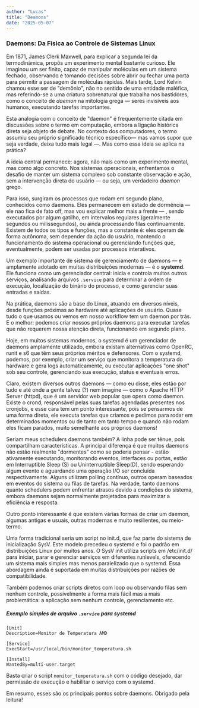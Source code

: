 ```yaml
---
author: "Lucas"
title: "Deamons"
date: "2025-05-07"
---
```


### Daemons: Da Física ao Controle de Sistemas Linux

Em 1871, James Clerk Maxwell, para explicar a segunda lei da termodinâmica, propôs um experimento mental bastante curioso. Ele imaginou um ser finito, capaz de manipular moléculas em um sistema fechado, observando e tomando decisões sobre abrir ou fechar uma porta para permitir a passagem de moléculas rápidas. Mais tarde, Lord Kelvin chamou esse ser de "demônio", não no sentido de uma entidade maléfica, mas referindo-se a uma criatura sobrenatural que trabalha nos bastidores, como o conceito de _daemon_ na mitologia grega — seres invisíveis aos humanos, executando tarefas importantes.

Esta analogia com o conceito de "daemon" é frequentemente citada em discussões sobre o termo em computação, embora a ligação histórica direta seja objeto de debate. No contexto dos computadores, o termo assumiu seu próprio significado técnico específico— mas vamos supor que seja verdade, deixa tudo mais legal —.
Mas como essa ideia se aplica na prática?

A ideia central permanece: agora, não mais como um experimento mental, mas como algo concreto. Nos sistemas operacionais, enfrentamos o desafio de manter um sistema complexo sob constante observação e ação, sem a intervenção direta do usuário — ou seja, um verdadeiro _daemon_ grego.

Para isso, surgiram os processos que rodam em segundo plano, conhecidos como daemons. Eles permanecem em estado de dormência — ele nao fica de fato off, mas vou explicar melhor mais a frente — , sendo executados por algum gatilho, em intervalos regulares (geralmente segundos ou milissegundos), ou ainda processando filas continuamente. Existem de todos os tipos e funções, mas a constante é: eles operam de forma autônoma, sem depender da ação do usuário, mantendo o funcionamento do sistema operacional ou gerenciando funções que, eventualmente, podem ser usadas por processos interativos.

Um exemplo importante de sistema de gerenciamento de daemons — e amplamente adotado em muitas distribuições modernas — é o **systemd**. Ele funciona como um gerenciador central: inicia e controla muitos outros serviços, analisando arquivos `.service` para determinar a ordem de execução, localização do binário do processo, e como gerenciar suas entradas e saídas.

Na prática, daemons são a base do Linux, atuando em diversos níveis, desde funções próximas ao hardware até aplicações de usuário. Quase tudo o que usamos ou vemos em nosso workflow tem um daemon por trás. E o melhor: podemos criar nossos próprios daemons para executar tarefas que não requerem nossa atenção direta, funcionando em segundo plano.

Hoje, em muitos sistemas modernos, o systemd é um gerenciador de daemons amplamente utilizado, embora existam alternativas como OpenRC, runit e s6 que têm seus próprios méritos e defensores. Com o systemd, podemos, por exemplo, criar um serviço que monitora a temperatura do hardware e gera logs automaticamente, ou executar aplicações "one shot" sob seu controle, gerenciando sua execução, status e eventuais erros.

Claro, existem diversos outros daemons — como eu disse, eles estão por tudo e até onde a gente talvez (?) nem imagine — como o Apache HTTP Server (httpd), que é um servidor web popular que opera como daemon. Existe o crond, responsável pelas suas tarefas agendadas presentes nos cronjobs, e esse cara tem um ponto interessante, pois se pensarmos de uma forma direta, ele executa tarefas que criamos e pedimos para rodar em determinados momentos ou de tanto em tanto tempo e quando não rodam eles ficam parados, muito semelhante aos próprios daemons!

Seriam meus schedulers daemons também? A linha pode ser tênue, pois compartilham características. A principal diferença é que muitos daemons não estão realmente "dormentes" como se poderia pensar - estão ativamente executando, monitorando eventos, interfaces ou portas, estão em Interruptible Sleep (S) ou Uninterruptible Sleep(D), sendo esperando algum evento e aguardando uma operação I/O ser concluída respectivamente. Alguns utilizam polling contínuo, outros operam baseados em eventos do sistema ou filas de tarefas. Na verdade, tanto daemons quanto schedulers podem enfrentar atrasos devido a condições do sistema, embora daemons sejam normalmente projetados para maximizar a eficiência e resposta.

Outro ponto interessante é que existem várias formas de criar um daemon, algumas antigas e usuais, outras modernas e muito resilientes, ou meio-termo.

Uma forma tradicional seria um script no init.d, que faz parte do sistema de inicialização SysV. Este modelo precedeu o systemd e foi o padrão em distribuições Linux por muitos anos. O SysV init utiliza scripts em /etc/init.d/ para iniciar, parar e gerenciar serviços em diferentes runlevels, oferecendo um sistema mais simples mas menos paralelizado que o systemd. Essa abordagem ainda é suportada em muitas distribuições por razões de compatibilidade.

Também podemos criar scripts diretos com loop ou observando filas sem nenhum controle, possivelmente a forma mais fácil mas a mais problemática: a aplicação sem nenhum controle, gerenciamento etc.

##### Exemplo simples de arquivo `.service` para systemd

```
[Unit]
Description=Monitor de Temperatura AMD

[Service]
ExecStart=/usr/local/bin/monitor_temperatura.sh

[Install]
WantedBy=multi-user.target
```

Basta criar o script `monitor_temperatura.sh` com o código desejado, dar permissão de execução e habilitar o serviço com o systemd.

Em resumo, esses são os principais pontos sobre daemons. Obrigado pela leitura!